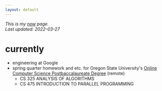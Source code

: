 ```yaml
---
layout: default
---
```


*This is my [now](https://nownownow.com/about) page.*  
*Last updated: 2022-03-27*

# currently
- engineering at Google
- spring quarter homework and etc. for Oregon State University's [Online Computer Science Postbaccalaureate Degree](https://eecs.oregonstate.edu/academic/online-cs-postbacc) (remote)
    - CS 325 ANALYSIS OF ALGORITHMS
    - CS 475 INTRODUCTION TO PARALLEL PROGRAMMING
